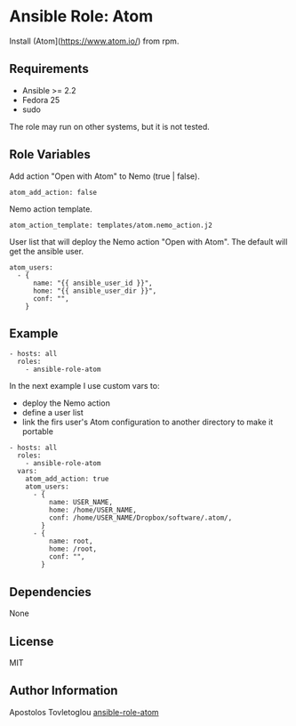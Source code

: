 # Ansible Role: Atom

Install (Atom](<https://www.atom.io/>) from rpm.

## Requirements

- Ansible >= 2.2
- Fedora 25
- sudo

The role may run on other systems, but it is not tested.

## Role Variables

Add action "Open with Atom" to Nemo (true | false).

```
atom_add_action: false
```

Nemo action template.

```
atom_action_template: templates/atom.nemo_action.j2
```

User list that will deploy the Nemo action "Open with Atom". The default will get the ansible user.

```
atom_users:
  - {
      name: "{{ ansible_user_id }}",
      home: "{{ ansible_user_dir }}",
      conf: "",
    }
```

## Example

```
- hosts: all
  roles:
    - ansible-role-atom
```

In the next example I use custom vars to:
- deploy the Nemo action
- define a user list
- link the firs user's Atom configuration to another directory to make it portable

```
- hosts: all
  roles:
    - ansible-role-atom
  vars:
    atom_add_action: true
    atom_users:
      - {
          name: USER_NAME,
          home: /home/USER_NAME,
          conf: /home/USER_NAME/Dropbox/software/.atom/,
        }
      - {
          name: root,
          home: /root,
          conf: "",
        }
```

## Dependencies

None

## License

MIT

## Author Information

Apostolos Tovletoglou [ansible-role-atom](https://github.com/tovletoglou/ansible-role-atom)
